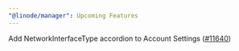 ```yaml
---
"@linode/manager": Upcoming Features
---
```


Add NetworkInterfaceType accordion to Account Settings ([#11640](https://github.com/linode/manager/pull/11640))
